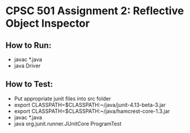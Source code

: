 # CPSC 501 Assignment 2: Reflective Object Inspector

## How to Run:
* javac *.java
* java Driver

## How to Test:
* Put appropriate junit files into src folder
* export CLASSPATH=$CLASSPATH:~/java/junit-4.13-beta-3.jar
* export CLASSPATH=$CLASSPATH:~/java/hamcrest-core-1.3.jar
* javac *.java
* java org.junit.runner.JUnitCore ProgramTest

